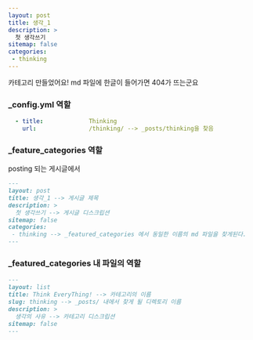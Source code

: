 ```yaml
---
layout: post
title: 생각_1
description: >
  첫 생각쓰기
sitemap: false
categories: 
 - thinking
---
```


카테고리 만들었어요!
md 파일에 한글이 들어가면 404가 뜨는군요
### _config.yml 역할
``` yml
  - title:             Thinking
    url:               /thinking/ --> _posts/thinking을 찾음
```

### _feature_categories 역할

posting 되는 게시글에서
``` md
---
layout: post
title: 생각_1 --> 게시글 제목
description: >
  첫 생각쓰기 --> 게시글 디스크립션
sitemap: false
categories: 
 - thinking --> _featured_categories 에서 동일한 이름의 md 파일을 찾게된다. 
---

```

### _featured_categories 내 파일의 역할
```md
---
layout: list
title: Think EveryThing! --> 카테고리의 이름
slug: thinking --> _posts/ 내에서 찾게 될 디렉토리 이름
description: >
  생각의 사유 --> 카테고리 디스크립션
sitemap: false
---
```